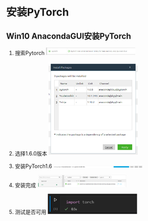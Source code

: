 # 安装PyTorch

## Win10 AnacondaGUI安装PyTorch

1. 搜索Pytorch
    <img src="img1.png" width="50%;" />

2. 选择1.6.0版本
    <img src="img2.png" width="50%;" />

3. 安装PyTorch1.6
    <img src="img3.png" width="50%;" />

4. 安装完成
    <img src="img4.png" width="50%;" />

5. 测试是否可用
    <img src="img5.png" width="50%;" />



